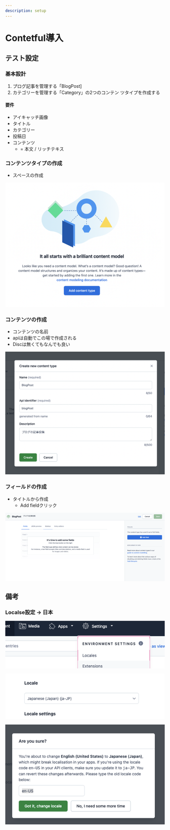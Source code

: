 ```yaml
---
description: setup
---
```


# Contetful導入

## テスト設定

### 基本設計

1. プログ記事を管理する「BlogPost\]
2. カテゴリーを管理する「Category」の2つのコンテン ツタイプを作成する

#### 要件

* アイキャッチ画像
* タイトル
* カテゴリー
* 投稿日
* コンテンツ
  * = 本文 / リッチテキス

### コンテンツタイプの作成

* スペースの作成

![](../../.gitbook/assets/image%20%285%29.png)

### コンテンツの作成

* コンテンツの名前
* apiは自動でこの場で作成される
* Discは無くてもなんでも良い

![](../../.gitbook/assets/image%20%284%29.png)

### フィールドの作成

* タイトルから作成
  * Add fieldクリック

![Add field](../../.gitbook/assets/image%20%2813%29.png)

## 備考

### Localse設定 -&gt; 日本

![](../../.gitbook/assets/image%20%2810%29.png)

![](../../.gitbook/assets/image%20%2811%29.png)

![](../../.gitbook/assets/image%20%289%29.png)

